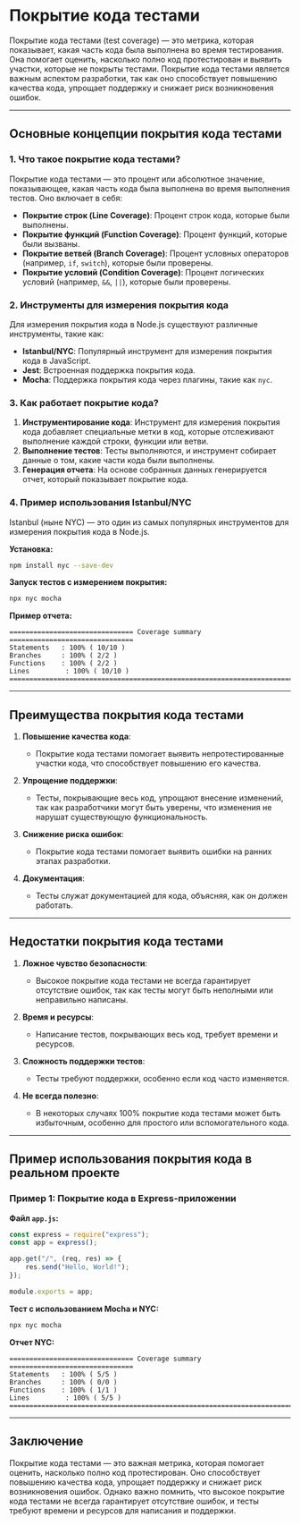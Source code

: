 # Покрытие кода тестами

Покрытие кода тестами (test coverage) — это метрика, которая показывает, какая часть кода была выполнена во время тестирования. Она помогает оценить, насколько полно код протестирован и выявить участки, которые не покрыты тестами. Покрытие кода тестами является важным аспектом разработки, так как оно способствует повышению качества кода, упрощает поддержку и снижает риск возникновения ошибок.

---

## Основные концепции покрытия кода тестами

### 1. **Что такое покрытие кода тестами?**

Покрытие кода тестами — это процент или абсолютное значение, показывающее, какая часть кода была выполнена во время выполнения тестов. Оно включает в себя:

- **Покрытие строк (Line Coverage)**: Процент строк кода, которые были выполнены.
- **Покрытие функций (Function Coverage)**: Процент функций, которые были вызваны.
- **Покрытие ветвей (Branch Coverage)**: Процент условных операторов (например, `if`, `switch`), которые были проверены.
- **Покрытие условий (Condition Coverage)**: Процент логических условий (например, `&&`, `||`), которые были проверены.

### 2. **Инструменты для измерения покрытия кода**

Для измерения покрытия кода в Node.js существуют различные инструменты, такие как:

- **Istanbul/NYC**: Популярный инструмент для измерения покрытия кода в JavaScript.
- **Jest**: Встроенная поддержка покрытия кода.
- **Mocha**: Поддержка покрытия кода через плагины, такие как `nyc`.

### 3. **Как работает покрытие кода?**

1. **Инструментирование кода**: Инструмент для измерения покрытия кода добавляет специальные метки в код, которые отслеживают выполнение каждой строки, функции или ветви.
2. **Выполнение тестов**: Тесты выполняются, и инструмент собирает данные о том, какие части кода были выполнены.
3. **Генерация отчета**: На основе собранных данных генерируется отчет, который показывает покрытие кода.

### 4. **Пример использования Istanbul/NYC**

Istanbul (ныне NYC) — это один из самых популярных инструментов для измерения покрытия кода в Node.js.

**Установка:**

```bash
npm install nyc --save-dev
```

**Запуск тестов с измерением покрытия:**

```bash
npx nyc mocha
```

**Пример отчета:**

```
=============================== Coverage summary ===============================
Statements   : 100% ( 10/10 )
Branches     : 100% ( 2/2 )
Functions    : 100% ( 2/2 )
Lines         : 100% ( 10/10 )
================================================================================
```

---

## Преимущества покрытия кода тестами

1. **Повышение качества кода**:

   - Покрытие кода тестами помогает выявить непротестированные участки кода, что способствует повышению его качества.

2. **Упрощение поддержки**:

   - Тесты, покрывающие весь код, упрощают внесение изменений, так как разработчики могут быть уверены, что изменения не нарушат существующую функциональность.

3. **Снижение риска ошибок**:

   - Покрытие кода тестами помогает выявить ошибки на ранних этапах разработки.

4. **Документация**:
   - Тесты служат документацией для кода, объясняя, как он должен работать.

---

## Недостатки покрытия кода тестами

1. **Ложное чувство безопасности**:

   - Высокое покрытие кода тестами не всегда гарантирует отсутствие ошибок, так как тесты могут быть неполными или неправильно написаны.

2. **Время и ресурсы**:

   - Написание тестов, покрывающих весь код, требует времени и ресурсов.

3. **Сложность поддержки тестов**:

   - Тесты требуют поддержки, особенно если код часто изменяется.

4. **Не всегда полезно**:
   - В некоторых случаях 100% покрытие кода тестами может быть избыточным, особенно для простого или вспомогательного кода.

---

## Пример использования покрытия кода в реальном проекте

### Пример 1: Покрытие кода в Express-приложении

**Файл `app.js`:**

```javascript
const express = require("express");
const app = express();

app.get("/", (req, res) => {
	res.send("Hello, World!");
});

module.exports = app;
```

**Тест с использованием Mocha и NYC:**

```bash
npx nyc mocha
```

**Отчет NYC:**

```
=============================== Coverage summary ===============================
Statements   : 100% ( 5/5 )
Branches     : 100% ( 0/0 )
Functions    : 100% ( 1/1 )
Lines         : 100% ( 5/5 )
================================================================================
```

---

## Заключение

Покрытие кода тестами — это важная метрика, которая помогает оценить, насколько полно код протестирован. Оно способствует повышению качества кода, упрощает поддержку и снижает риск возникновения ошибок. Однако важно помнить, что высокое покрытие кода тестами не всегда гарантирует отсутствие ошибок, и тесты требуют времени и ресурсов для написания и поддержки.
